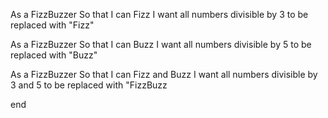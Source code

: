 As a FizzBuzzer
So that I can Fizz
I want all numbers divisible by 3 to be replaced with "Fizz"


As a FizzBuzzer
So that I can Buzz
I want all numbers divisible by 5 to be replaced with "Buzz"


As a FizzBuzzer
So that I can Fizz and Buzz
I want all numbers divisible by 3 and 5 to be replaced with "FizzBuzz

end 
